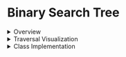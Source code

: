 # Binary Search Tree

<details>
<summary>Overview</summary>

BST Properties
- **root.left < root**
- **root.right >= root**
- AND the left and Right subtree is a BST
## Time Complexity
| |Access|Search |Assertion|Deletion |Space|
|:----|:----|:----|:----|:----|:----|
|Binary Search Tree|O(n)|O(n)|O(n)|O(n)|O(n)|
> Insert, Delete, & Search are averagely O(log n)

</details>

<details>
<summary>Traversal Visualization</summary>

![](https://assets.aaonline.io/data_structures_algorithms/binary_search_trees/images/bsts.png)

</details>

<details>
<summary>Class Implementation</summary>

```js
class TreeNode {
  constructor(val) {
    this.val = val;
    this.left = null;
    this.right = null;
  }
}

class BST {
    constructor() {
        this.root = null;
    }

    // Insert a node into the binary search tree
    insert(val, currentNode = this.root) {
        if (!currentNode) { // If the tree is empty
            this.root = new TreeNode(val); // Create a new node
            return 
        }
        if (val < currentNode.val) {
            if (!currentNode.left) {
                currentNode.left = new TreeNode(val);
            } else {
                this.insert(val, currentNode.left);
            }
        } else {
            if (!currentNode.right) {
                currentNode.right = new TreeNode(val);
            }
            else {
                this.insert(val, currentNode.right);
            }
        }

    }


    // Perform a recursive search through the binary search tree
    searchRecur(val, currentNode = this.root) {
        if (!currentNode) {
            return false;
        }
        if (val === currentNode.val) {
            return true;
        }
        if (val < currentNode.val) {
            return this.searchRecur(val, currentNode.left); //
        }
        if (val > currentNode.val) {
            return this.searchRecur(val, currentNode.right);
        }
    }
    // Perform an iterative search through the binary search tree
    searchIter(val, currentNode = this.root) {
        while (currentNode) {
            if (!currentNode) {
                return false;
            }
            if (val === currentNode.val) {
                return true;
            }
            if (val < currentNode.val) {
                currentNode = currentNode.left;
            }else{
                currentNode = currentNode.right;
            }
        }
        return false;
    }

}
```
</details>